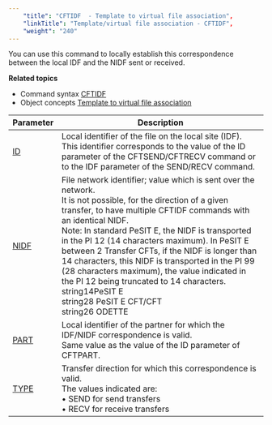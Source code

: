 ```yaml
---
    "title": "CFTIDF  - Template to virtual file association",
    "linkTitle": "Template/virtual file association - CFTIDF",
    "weight": "240"
---
```

<span id="About_the_CFTIDF_Command"></span>You can use this command to locally establish this correspondence
between the local IDF and the NIDF sent or received.

****Related
topics****

- Command syntax
    [CFTIDF](../../../command_summary#CFTIDF)
- Object concepts
    [Template
    to virtual file association](../../../../concepts/cft_configuration_concepts_start_here/network_file_identifier_concepts)


| Parameter  | Description  |
| --- | --- |
| [ID](../../../command_summary/parameter_intro/id) | Local identifier of the file on the local site (IDF).<br/> This identifier corresponds to the value of the ID parameter of the CFTSEND/CFTRECV command or to the IDF parameter of the SEND/RECV command. |
| [NIDF](../../../command_summary/parameter_intro/nidf) | File network identifier; value which is sent over the network.<br/> It is not possible, for the direction of a given transfer, to have multiple CFTIDF commands with an identical NIDF.<br/> Note: In standard PeSIT E, the NIDF is transported in the PI 12 (14 characters maximum). In PeSIT E between 2 Transfer CFTs, if the NIDF is longer than 14 characters, this NIDF is transported in the PI 99 (28 characters maximum), the value indicated in the PI 12 being truncated to 14 characters.<br/> string14PeSIT E<br/> string28 PeSIT E CFT/CFT<br/> string26 ODETTE |
| [PART](../../../command_summary/parameter_intro/part) | Local identifier of the partner for which the IDF/NIDF correspondence is valid.<br/> Same value as the value of the ID parameter of CFTPART. |
| [TYPE](../../../command_summary/parameter_intro/type) | Transfer direction for which this correspondence is valid.<br/> The values indicated are:<br/> • SEND for send transfers<br/> • RECV for receive transfers |

